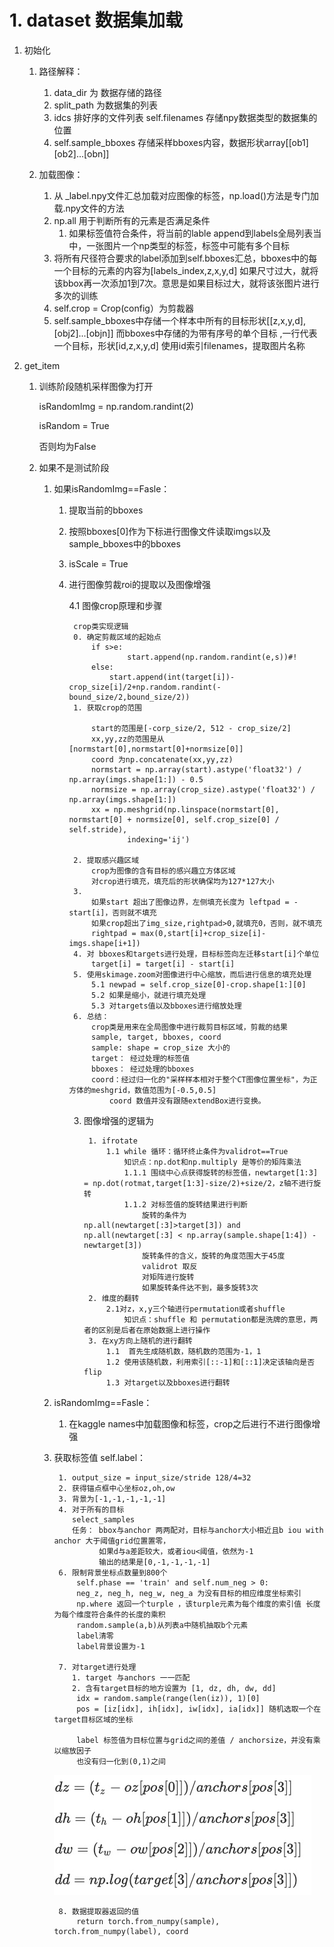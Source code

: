 # 1. dataset 数据集加载
1. 初始化
    1. 路径解释：
        1. data_dir 为 数据存储的路径
        2. split_path 为数据集的列表
        3. idcs 排好序的文件列表 self.filenames 存储npy数据类型的数据集的位置
        4. self.sample_bboxes 存储采样bboxes内容，数据形状array[[ob1][ob2]...[obn]]
    
    2. 加载图像：
        1. 从 _label.npy文件汇总加载对应图像的标签，np.load()方法是专门加载.npy文件的方法
        2. np.all 用于判断所有的元素是否满足条件
            1. 如果标签值符合条件，将当前的lable append到labels全局列表当中，一张图片一个np类型的标签，标签中可能有多个目标
        3. 将所有尺径符合要求的label添加到self.bboxes汇总，bboxes中的每一个目标的元素的内容为[labels_index,z,x,y,d]
            如果尺寸过大，就将该bbox再一次添加1到7次。意思是如果目标过大，就将该张图片进行多次的训练
        4. self.crop = Crop(config）为剪裁器
        5. self.sample_bboxes中存储一个样本中所有的目标形状[[z,x,y,d],[obj2]...[objn]]
           而bboxes中存储的为带有序号的单个目标 ,一行代表一个目标，形状[id,z,x,y,d]
           使用id索引filenames，提取图片名称

3. get_item
    1. 训练阶段随机采样图像为打开
    
        isRandomImg = np.random.randint(2)
        
        isRandom = True
        
        否则均为False

    2. 如果不是测试阶段
        1. 如果isRandomImg==Fasle：
            1. 提取当前的bboxes
            2. 按照bboxes[0]作为下标进行图像文件读取imgs以及sample_bboxes中的bboxes
            3. isScale = True
            4. 进行图像剪裁roi的提取以及图像增强
                
                4.1 图像crop原理和步骤
                
                    crop类实现逻辑
                    0. 确定剪裁区域的起始点
                        if s>e:
                                start.append(np.random.randint(e,s))#!
                        else:
                            start.append(int(target[i])-crop_size[i]/2+np.random.randint(-bound_size/2,bound_size/2))
                    1. 获取crop的范围
                    
                        start的范围是[-corp_size/2, 512 - crop_size/2]
                        xx,yy,zz的范围是从[normstart[0],normstart[0]+normsize[0]]
                        coord 为np.concatenate(xx,yy,zz)
                        normstart = np.array(start).astype('float32') / np.array(imgs.shape[1:]) - 0.5
                        normsize = np.array(crop_size).astype('float32') / np.array(imgs.shape[1:])
                        xx = np.meshgrid(np.linspace(normstart[0], normstart[0] + normsize[0], self.crop_size[0] / self.stride),
                                indexing='ij')
                                
                    2. 提取感兴趣区域 
                        crop为图像的含有目标的感兴趣立方体区域
                        对crop进行填充，填充后的形状确保均为127*127大小
                    3. 
                        如果start 超出了图像边界，左侧填充长度为 leftpad = -start[i]，否则就不填充
                        如果crop超出了img_size,rightpad>0,就填充0，否则，就不填充    
                        rightpad = max(0,start[i]+crop_size[i]-imgs.shape[i+1])
                    4. 对 bboxes和targets进行处理，目标标签向左迁移start[i]个单位
                        target[i] = target[i] - start[i] 
                    5. 使用skimage.zoom对图像进行中心缩放，而后进行信息的填充处理
                        5.1 newpad = self.crop_size[0]-crop.shape[1:][0]
                        5.2 如果是缩小，就进行填充处理
                        5.3 对targets值以及bboxes进行缩放处理
                    6. 总结：
                        crop类是用来在全局图像中进行裁剪目标区域，剪裁的结果
                        sample, target, bboxes, coord 
                        sample: shape = crop_size 大小的
                        target： 经过处理的标签值
                        bboxes： 经过处理的bboxes
                        coord：经过归一化的"采样样本相对于整个CT图像位置坐标"，为正方体的meshgrid，数值范围为[-0.5,0.5]
                            coord 数值并没有跟随extendBox进行变换。
                
                3. 图像增强的逻辑为
                
                        1. ifrotate
                            1.1 while 循环：循环终止条件为validrot==True
                                知识点：np.dot和np.multiply 是等价的矩阵乘法
                                1.1.1 围绕中心点获得旋转的标签值，newtarget[1:3] = np.dot(rotmat,target[1:3]-size/2)+size/2，z轴不进行旋转
                                1.1.2 对标签值的旋转结果进行判断
                                    旋转的条件为np.all(newtarget[:3]>target[3]) and np.all(newtarget[:3] < np.array(sample.shape[1:4]) - newtarget[3])
                                    旋转条件的含义，旋转的角度范围大于45度
                                    validrot 取反
                                    对矩阵进行旋转
                                    如果旋转条件达不到，最多旋转3次
                        2. 维度的翻转
                            2.1对z，x,y三个轴进行permutation或者shuffle
                                知识点：shuffle 和 permutation都是洗牌的意思，两者的区别是后者在原始数据上进行操作
                        3. 在xy方向上随机的进行翻转
                            1.1  首先生成随机数，随机数的范围为-1，1
                            1.2 使用该随机数，利用索引[::-1]和[::1]决定该轴向是否flip
                            1.3 对target以及bboxes进行翻转
               
        2. isRandomImg==Fasle：
            1. 在kaggle names中加载图像和标签，crop之后进行不进行图像增强
        3. 获取标签值 self.label：
        
                1. output_size = input_size/stride 128/4=32
                2. 获得锚点框中心坐标oz,oh,ow
                3. 背景为[-1,-1,-1,-1,-1]
                4. 对于所有的目标
                   select_samples 
                   任务： bbox与anchor 两两配对，目标与anchor大小相近且b iou with anchor 大于阈值grid位置置零，
                         如果d与a差距较大，或者iou<阈值，依然为-1
                         输出的结果是[0,-1,-1,-1,-1]
                6. 限制背景坐标点数量到800个
                    self.phase == 'train' and self.num_neg > 0:
                    neg_z, neg_h, neg_w, neg_a 为没有目标的相应维度坐标索引
                    np.where 返回一个turple ，该turple元素为每个维度的索引值 长度为每个维度符合条件的长度的乘积
                    random.sample(a,b)从列表a中随机抽取b个元素
                    label清零
                    label背景设置为-1
                    
                7. 对target进行处理
                   1. target 与anchors 一一匹配
                   2. 含有target目标的地方设置为 [1, dz, dh, dw, dd]
                    idx = random.sample(range(len(iz)), 1)[0]
                    pos = [iz[idx], ih[idx], iw[idx], ia[idx]] 随机选取一个在target目标区域的坐标
                    
                    label 标签值为目标位置与grid之间的差值 / anchorsize，并没有乘以缩放因子
                    也没有归一化到(0,1)之间
            ![image](../docs/label.jpg)
            
                8. 数据提取器返回的值
                    return torch.from_numpy(sample), torch.from_numpy(label), coord

        